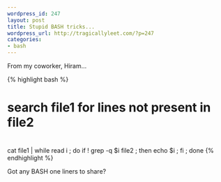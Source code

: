 ```yaml
--- 
wordpress_id: 247
layout: post
title: Stupid BASH tricks...
wordpress_url: http://tragicallyleet.com/?p=247
categories:
- bash
---
```

From my coworker, Hiram...

{% highlight bash %}
#
# search file1 for lines not present in file2
#
cat file1 | while read i ; do if ! grep -q $i file2 ; then echo $i ; fi ; done
{% endhighlight %}

Got any BASH one liners to share?
